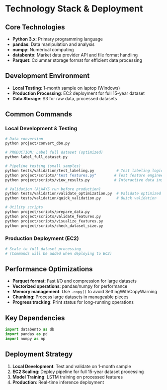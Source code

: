 # Technology Stack & Deployment

## Core Technologies

- **Python 3.x**: Primary programming language
- **pandas**: Data manipulation and analysis  
- **numpy**: Numerical computing
- **databento**: Market data provider API and file format handling
- **Parquet**: Columnar storage format for efficient data processing

## Development Environment

- **Local Testing**: 1-month sample on laptop (Windows)
- **Production Processing**: EC2 deployment for full 15-year dataset
- **Data Storage**: S3 for raw data, processed datasets

## Common Commands

### Local Development & Testing
```bash
# Data conversion
python project/convert_dbn.py

# PRODUCTION: Label full dataset (optimized)
python label_full_dataset.py

# Pipeline testing (small samples)
python tests/validation/test_labeling.py          # Test labeling logic
python project/scripts/"test features.py"        # Test feature engineering  
python project/scripts/view_results.py           # Interactive data inspection

# Validation (ALWAYS run before production)
python tests/validation/validate_optimization.py  # Validate optimized algorithm
python tests/validation/quick_validation.py       # Quick validation

# Utility scripts
python project/scripts/prepare_data.py
python project/scripts/validate_features.py
python project/scripts/visualize_features.py
python project/scripts/check_dataset_size.py
```

### Production Deployment (EC2)
```bash
# Scale to full dataset processing
# (Commands will be added when deploying to EC2)
```

## Performance Optimizations

- **Parquet format**: Fast I/O and compression for large datasets
- **Vectorized operations**: pandas/numpy for performance
- **Memory management**: Use `.copy()` to avoid SettingWithCopyWarning
- **Chunking**: Process large datasets in manageable pieces
- **Progress tracking**: Print status for long-running operations

## Key Dependencies

```python
import databento as db
import pandas as pd
import numpy as np
```

## Deployment Strategy

1. **Local Development**: Test and validate on 1-month sample
2. **EC2 Scaling**: Deploy pipeline for full 15-year dataset processing
3. **Model Training**: LSTM training on processed features
4. **Production**: Real-time inference deployment
